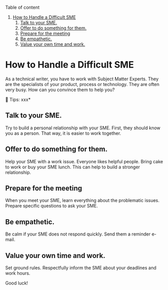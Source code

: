 
<!-- Here comes the TOC -->
Table of content

1. [How to Handle a Difficult SME](#how-to-handle-a-difficult-sme)
   1. [Talk to your SME.](#talk-to-your-sme)
   2. [Offer to do something for them.](#offer-to-do-something-for-them)
   3. [Prepare for the meeting](#prepare-for-the-meeting)
   4. [Be empathetic.](#be-empathetic)
   5. [Value your own time and work.](#value-your-own-time-and-work)



# How to Handle a Difficult SME

As a technical writer, you have to work with Subject Matter Experts. They are the specialists of your product, process or technology. They are often very busy. How can you convince them to help you?

:blue_book: Tips: xxx*
## Talk to your SME. 
Try to build a personal relationship with your SME. First, they should know you as a person. That way, it is easier to work together.
## Offer to do something for them. 
Help your SME with a work issue. Everyone likes helpful people. Bring cake to work or buy your SME lunch. This can help to build a stronger relationship. 
## Prepare for the meeting
When you meet your SME, learn everything about the problematic issues. Prepare specific questions to ask your SME. 
## Be empathetic.
Be calm if your SME does not respond quickly. Send them a reminder e-mail.
## Value your own time and work.
Set ground rules. Respectfully inform the SME about your deadlines and work hours.

Good luck!